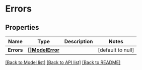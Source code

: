 # Errors

## Properties
Name | Type | Description | Notes
------------ | ------------- | ------------- | -------------
**Errors** | [**[]ModelError**](Error.md) |  | [default to null]

[[Back to Model list]](../README.md#documentation-for-models) [[Back to API list]](../README.md#documentation-for-api-endpoints) [[Back to README]](../README.md)


